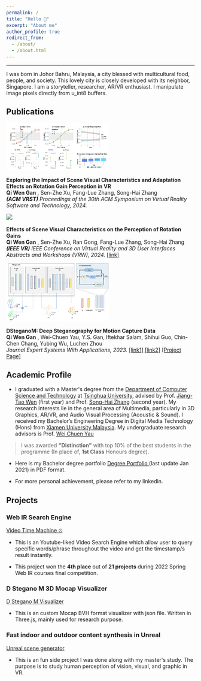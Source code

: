 ```yaml
---
permalink: /
title: "Hello 👋"
excerpt: "About me"
author_profile: true
redirect_from: 
  - /about/
  - /about.html
---
```

------
I was born in Johor Bahru, Malaysia, a city blessed with multicultural food, people, and society. This lovely city is closely developed with its neighbor, Singapore. I am a storyteller, researcher, AR/VR enthusiast. I manipulate image pixels directly from u_int8 buffers. 

Publications
------
<div class="media">
                <a class="pull-left">
                    <img class="media-object" src="./images/ACM_VRST_EXPERIMENT_PROCEDURE.PNG" width="275px">
                </a>
                <div class="media-body">
                    <p class="media-heading">
                        <strong>
                             Exploring the Impact of Scene Visual Characteristics and Adaptation Effects on Rotation Gain Perception in VR
                     </strong><br>
                        <strong>Qi Wen Gan</strong>
						, Sen-Zhe Xu, Fang-Lue Zhang, Song-Hai Zhang<br>
						<i><strong>(ACM VRST)</strong> Proceedings of the 30th ACM Symposium on Virtual Reality Software and Technology, 2024.</i>
                        <!-- <a target="_blank" href="https://ieeexplore.ieee.org/document/10536471">[pdf]</a> -->
                    </p>
                </div>
            </div>

<div class="media">
                <a class="pull-left">
                    <img class="media-object" src="./images/Experiment_Procedure.png" width="275px">
                </a>
                <div class="media-body">
                    <p class="media-heading">
                        <strong>
                             Effects of Scene Visual Characteristics on the Perception of Rotation Gains
                     </strong><br>
                        <strong>Qi Wen Gan</strong>
						, Sen-Zhe Xu, Ran Gong, Fang-Lue Zhang, Song-Hai Zhang<br>
						<i><strong>(IEEE VR)</strong> IEEE Conference on Virtual Reality and 3D User Interfaces Abstracts and Workshops (VRW), 2024.</i>
                        <a target="_blank" href="https://ieeexplore.ieee.org/document/10536471">[link]</a>
                    </p>
                </div>
            </div>

<div class="media">
                <a class="pull-left">
                    <img class="media-object" src="./images/DStegMFullArchitecture.png" width="275px">
                </a>
                <div class="media-body">
                    <p class="media-heading">
                        <strong>
                             DSteganoM: Deep Steganography for Motion Capture Data
                     </strong><br>
                        <strong>Qi Wen Gan</strong>
						, Wei-Chuen Yau, Y.S. Gan, Iftekhar Salam, Shihui Guo, Chin-Chen Chang, Yubing Wu, Luchen Zhou<br>
						<i>Journal Expert Systems With Applications, 2023.</i>
                        <a target="_blank" href="https://www.sciencedirect.com/science/article/pii/S0957417423024570">[link1]</a>
                        <a target="_blank" href="https://dl.acm.org/doi/10.1016/j.eswa.2023.121955">[link2]</a>
                        <a target="_blank" href="https://qiwen98.github.io/DSteganoM">[Project Page]</a>
                    </p>
                </div>
            </div>


Academic Profile
------
* I graduated with a Master's degree from the [Department of Computer Science and Technology](https://www.cs.tsinghua.edu.cn/csen/) at [Tsinghua University](https://www.tsinghua.edu.cn/en/), advised by Prof. [Jiang-Tao Wen](https://ieeexplore.ieee.org/author/37291696100) (first year) and Prof. [Song-Hai Zhang](https://www.cs.tsinghua.edu.cn/csen/info/1214/4073.htm) (second year). My research interests lie in the general area of Multimedia, particularly in 3D Graphics, AR/VR, and Audio Visual Processing (Acoustic & Sound). I received my Bachelor’s Engineering Degree in Digital Media Technology (Hons) from [Xiamen University Malaysia](https://www.xmu.edu.my). My undergraduate research advisors is Prof. [Wei Chuen Yau](https://ieeexplore.ieee.org/author/37667757400)
> I was awarded **"Distinction"** with top 10% of the best students in the programme (In place of, **1st Class** Honours degree). 

* Here is my Bachelor degree portfolio [Degree Portfolio ](https://qiwen98.github.io/files/Portfolio_2020(mini).pdf "Degree Portfilio ")(last update Jan 2021) in PDF format.

<!-- * Here is my full [CV ](https://qiwen98.github.io/files/Qi_Wen_Résumé_With_Photo.pdf "CV ")(last update Dec 2022) in PDF format. -->

* For more personal achievement, please refer to my linkedin.

## Projects
### Web IR Search Engine
[Video Time Machine ⏲](https://share.streamlit.io/qiwen98/webir/main.py/)
* This is an Youtube-liked Video Search Engine which allow user to query specific words/phrase throughout the video and get the timestamp/s result instantly.
 <!-- Powered by Automatic Speech Regconition (ASR) Deep Learning Model.  -->
* This project won the **4th place** out of **21 projects** during 2022 Spring Web IR courses final competition. 

### D Stegano M 3D Mocap Visualizer  
[D Stegano M Visualizer](https://qiwen98.github.io/DSteganoM/skipMTMGatedCover/)
* This is an custom Mocap BVH format visualizer with json file. Written in Three.js, mainly used for research purpose.

### Fast indoor and outdoor content synthesis in Unreal  
[Unreal scene generator](https://youtu.be/RDgrF3ZUMnQ)
* This is an fun side project I was done along with my master's study. The purpose is to study human perception of vision, visual, and graphic in VR.